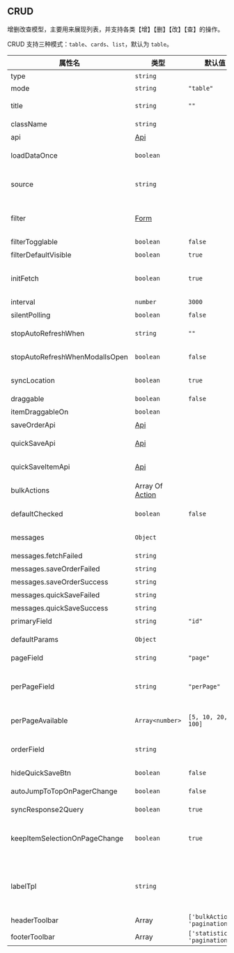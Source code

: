 ## CRUD

增删改查模型，主要用来展现列表，并支持各类【增】【删】【改】【查】的操作。

CRUD 支持三种模式：`table`、`cards`、`list`，默认为 `table`。

| 属性名                         | 类型                           | 默认值                          | 说明                                                                                                                  |
| ------------------------------ | ------------------------------ | ------------------------------- | --------------------------------------------------------------------------------------------------------------------- |
| type                           | `string`                       |                                 | `type` 指定为 CRUD 渲染器                                                                                      |
| mode                           | `string`                       | `"table"`                       | `"table" 、 "cards" 或者 "list"`                                                                                      |
| title                          | `string`                       | `""`                            | 可设置成空，当设置成空时，没有标题栏                                                                                  |
| className                      | `string`                       |                                 | 表格外层 Dom 的类名                                                                                                   |
| api                            | [Api](./Types.md#Api)          |                                 | CRUD 用来获取列表数据的 api。                                                                                         |
| loadDataOnce                   | `boolean`                      |                                 | 是否一次性加载所有数据（前端分页）                                                                                         |
| source                         | `string`                       |                                 | 数据映射接口返回某字段的值，不设置会默认把接口返回的`items`或者`rows`填充进`mode`区域                                                                                         |
| filter                         | [Form](./Form/Form.md)         |                                 | 设置过滤器，当该表单提交后，会把数据带给当前 `mode` 刷新列表。                                                     |
| filterTogglable                | `boolean`                      | `false`                         | 是否可显隐过滤器                                                                                                      |
| filterDefaultVisible           | `boolean`                      | `true`                          | 设置过滤器默认是否可见。                                                                                              |
| initFetch                      | `boolean`                      | `true`                          | 是否初始化的时候拉取数据, 只针对有 filter 的情况, 没有 filter 初始都会拉取数据                                        |
| interval                       | `number`                       | `3000`                          | 刷新时间(最低 3000)                                                                                                   |
| silentPolling                  | `boolean`                      | `false`                         | 配置刷新时是否隐藏加载动画                                                                                            |
| stopAutoRefreshWhen            | `string`                       | `""`                            | 通过[表达式](./Types.md#表达式)来配置停止刷新的条件                                                                   |
| stopAutoRefreshWhenModalIsOpen | `boolean`                      | `false`                         | 当有弹框时关闭自动刷新，关闭弹框又恢复                                                                                |
| syncLocation                   | `boolean`                      | `true`                          | 是否将过滤条件的参数同步到地址栏                                                                                      |
| draggable                      | `boolean`                      | `false`                         | 是否可通过拖拽排序                                                                                                    |
| itemDraggableOn                | `boolean`                      |                                 | 用[表达式](./Types.md#表达式)来配置是否可拖拽排序                                                                     |
| saveOrderApi                   | [Api](./Types.md#Api)          |                                 | 保存排序的 api。                                                                                                      |
| quickSaveApi                   | [Api](./Types.md#Api)          |                                 | 快速编辑后用来批量保存的 API。                                                                                        |
| quickSaveItemApi               | [Api](./Types.md#Api)          |                                 | 快速编辑配置成及时保存时使用的 API。                                                                                  |
| bulkActions                    | Array Of [Action](./Action.md) |                                 | 批量操作列表，配置后，表格可进行选中操作。                                                                            |
| defaultChecked                 | `boolean`                      | `false`                         | 当可批量操作时，默认是否全部勾选。                                                                                    |
| messages                       | `Object`                       |                                 | 覆盖消息提示，如果不指定，将采用 api 返回的 message                                                                   |
| messages.fetchFailed           | `string`                       |                                 | 获取失败时提示                                                                                                        |
| messages.saveOrderFailed       | `string`                       |                                 | 保存顺序失败提示                                                                                                      |
| messages.saveOrderSuccess      | `string`                       |                                 | 保存顺序成功提示                                                                                                      |
| messages.quickSaveFailed       | `string`                       |                                 | 快速保存失败提示                                                                                                      |
| messages.quickSaveSuccess      | `string`                       |                                 | 快速保存成功提示                                                                                                      |
| primaryField                   | `string`                       | `"id"`                          | 设置 ID 字段名。                                                                                                      |
| defaultParams                  | `Object`                       |                                 | 设置默认 filter 默认参数，会在查询的时候一起发给后端                                                                  |
| pageField                      | `string`                       | `"page"`                        | 设置分页页码字段名。                                                                                                  |
| perPageField                   | `string`                       | `"perPage"`                     | 设置分页一页显示的多少条数据的字段名。注意：最好与 defaultParams 一起使用，请看下面例子。                             |
| perPageAvailable               | `Array<number>`                | `[5, 10, 20, 50, 100]`          | 设置一页显示多少条数据下拉框可选条数。                                                                                |
| orderField                     | `string`                       |                                 | 设置用来确定位置的字段名，设置后新的顺序将被赋值到该字段中。                                                          |
| hideQuickSaveBtn               | `boolean`                      | `false`                         | 隐藏顶部快速保存提示                                                                                                  |
| autoJumpToTopOnPagerChange     | `boolean`                      | `false`                         | 当切分页的时候，是否自动跳顶部。                                                                                      |
| syncResponse2Query             | `boolean`                      | `true`                          | 将返回数据同步到过滤器上。                                                                                            |
| keepItemSelectionOnPageChange  | `boolean`                      | `true`                          | 保留条目选择，默认分页、搜素后，用户选择条目会被清空，开启此选项后会保留用户选择，可以实现跨页面批量操作。            |
| labelTpl                       | `string`                       |                                 | 单条描述模板，`keepItemSelectionOnPageChange`设置为`true`后会把所有已选择条目列出来，此选项可以用来定制条目展示文案。 |
| headerToolbar                  | Array                          | `['bulkActions', 'pagination']` | 顶部工具栏配置                                                                                                        |
| footerToolbar                  | Array                          | `['statistics', 'pagination']`  | 顶部工具栏配置                                                                                                        |
